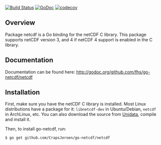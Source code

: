 [![Build Status](https://travis-ci.org/fhs/go-netcdf.png)](https://travis-ci.org/fhs/go-netcdf)
[![GoDoc](https://godoc.org/github.com/fhs/go-netcdf/netcdf?status.svg)](https://godoc.org/github.com/fhs/go-netcdf/netcdf)
[![codecov](https://codecov.io/gh/fhs/go-netcdf/branch/master/graph/badge.svg)](https://codecov.io/gh/fhs/go-netcdf)

## Overview

Package netcdf is a Go binding for the netCDF C library.
This package supports netCDF version 3, and 4 if
netCDF 4 support is enabled in the C library.

## Documentation

Documentation can be found here:
http://godoc.org/github.com/fhs/go-netcdf/netcdf

## Installation

First, make sure you have the netCDF C library is installed. Most Linux distributions have a package for it: `libnetcdf-dev` in Ubuntu/Debian, `netcdf` in ArchLinux, etc. You can also download the source from [Unidata](https://www.unidata.ucar.edu/downloads/netcdf/index.jsp), compile and install it.

Then, to install go-netcdf, run:

	$ go get github.com/CrapsJeroen/go-netcdf/netcdf
